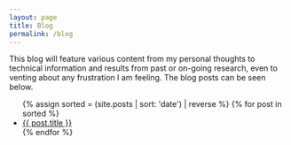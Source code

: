```yaml
---
layout: page
title: Blog
permalink: /blog
---
```


This blog will feature various content from my personal thoughts to technical
information and results from past or on-going research, even to venting about any
frustration I am feeling. The blog posts can be seen below.

<ul>
  {% assign sorted = (site.posts | sort: 'date') | reverse %}
  {% for post in sorted %}
  <li>
    <a href="{{ post.url }}">{{ post.title }}</a>
  </li>
  {% endfor %}
</ul>
